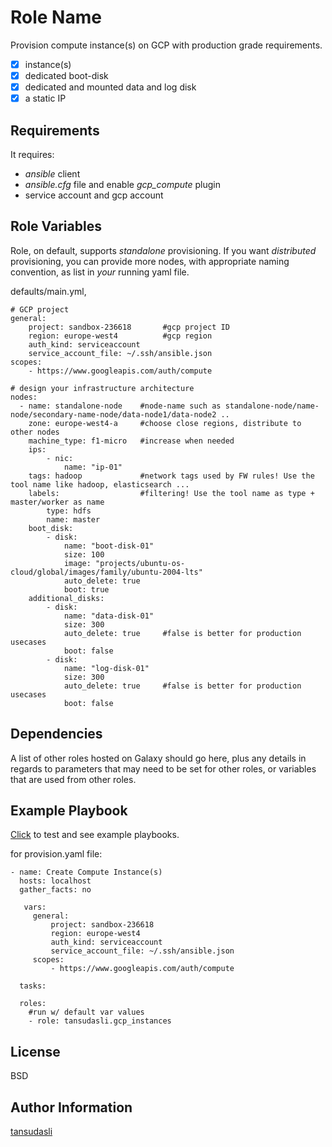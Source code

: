 Role Name
=========

Provision compute instance(s) on GCP with production grade requirements.

- [x] instance(s)
- [x] dedicated boot-disk
- [x] dedicated and mounted data and log disk
- [x] a static IP

Requirements
------------

It requires: 
- _ansible_ client
- _ansible.cfg_ file and enable _gcp_compute_ plugin
- service account and gcp account

Role Variables
--------------

Role, on default, supports *standalone* provisioning. If you want *distributed* provisioning, you can provide more nodes, with appropriate naming convention, as list in _your_ running yaml file.

defaults/main.yml, 
```
# GCP project
general:
    project: sandbox-236618       #gcp project ID 
    region: europe-west4          #gcp region
    auth_kind: serviceaccount     
    service_account_file: ~/.ssh/ansible.json
scopes:
    - https://www.googleapis.com/auth/compute

# design your infrastructure architecture
nodes:
  - name: standalone-node    #node-name such as standalone-node/name-node/secondary-name-node/data-node1/data-node2 ..
    zone: europe-west4-a     #choose close regions, distribute to other nodes
    machine_type: f1-micro   #increase when needed
    ips:
        - nic: 
            name: "ip-01"
    tags: hadoop             #network tags used by FW rules! Use the tool name like hadoop, elasticsearch ...
    labels:                  #filtering! Use the tool name as type + master/worker as name
        type: hdfs
        name: master
    boot_disk:
        - disk:
            name: "boot-disk-01"
            size: 100
            image: "projects/ubuntu-os-cloud/global/images/family/ubuntu-2004-lts"
            auto_delete: true
            boot: true
    additional_disks:
        - disk: 
            name: "data-disk-01"
            size: 300
            auto_delete: true     #false is better for production usecases
            boot: false
        - disk: 
            name: "log-disk-01"
            size: 300
            auto_delete: true     #false is better for production usecases
            boot: false
```

Dependencies
------------

A list of other roles hosted on Galaxy should go here, plus any details in regards to parameters that may need to be set for other roles, or variables that are used from other roles.

Example Playbook
----------------

[Click](https://github.com/ansible-injection/test-gcp-iaas-roles) to test and see example playbooks.

for provision.yaml file:

```
- name: Create Compute Instance(s)
  hosts: localhost
  gather_facts: no

   vars:
     general:
         project: sandbox-236618
         region: europe-west4
         auth_kind: serviceaccount
         service_account_file: ~/.ssh/ansible.json
     scopes:
         - https://www.googleapis.com/auth/compute
          
  tasks:

  roles:
    #run w/ default var values
    - role: tansudasli.gcp_instances  
```

License
-------

BSD

Author Information
------------------

[tansudasli](http://github.com/tansudasli)
